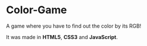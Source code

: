 # Color-Game
A game where you have to find out the color by its RGB!

It was made in **HTML5**, **CSS3** and **JavaScript**.
